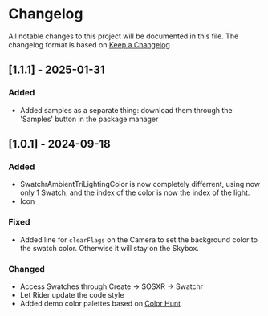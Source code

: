 # Changelog

All notable changes to this project will be documented in this file.
The changelog format is based on [Keep a Changelog](https://keepachangelog.com/en/1.0.0/)


## [1.1.1] - 2025-01-31
### Added
- Added samples as a separate thing: download them through the 'Samples' button in the package manager


## [1.0.1] - 2024-09-18
### Added
- SwatchrAmbientTriLightingColor is now completely differrent, using now only 1 Swatch, and the index of the color is now the index of the light.
- Icon

### Fixed
- Added line for `clearFlags` on the Camera to set the background color to the swatch color. Otherwise it will stay on the Skybox.

### Changed
- Access Swatches through Create -> SOSXR -> Swatchr
- Let Rider update the code style
- Added demo color palettes based on [Color Hunt](https://colorhunt.co/palettes/popular)